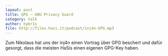 ```yaml
---
layout: post
title: GPG – GNU Privacy Guard
category: talk
author: hybr1s
file: http://files.hasi.it/podcast/inj4n-GPG.mp3
---
```

Zum Nikolaus hat uns der inj4n einen Vortrag über GPG beschert und dafür gesorgt, dass die meisten HaSis einen eigenen GPG-Key haben.
